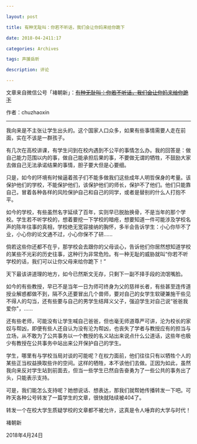 ```yaml
---

layout: post

title: 有种无耻叫：你若不听话，我们会让你妈来给你跪下

date: 2018-04-2411:17

categories: Archives

tags: 声援岳昕

description: 评论

---
```


文章来自微信公号「褚朝新」：~~[有种无耻叫：你若不听话，我们会让你妈来给你跪下]()~~

作者：chuzhaoxin

---


我向来是不主张让学生出头的。这个国家人口众多，如果有些事情需要人走在前面，实在不该是一群孩子。

有几次在高校讲课，有学生问到在校内遇到不公平的事情怎么办。我的回答是：做自己能力范围以内的事，做自己能承担后果的事，不要做无谓的牺牲，不鼓励大家去做自己无法承诺结果的事情，胆子要大但是心要细。

只是，如今的环境有时候逼着孩子们不能多做我们这些成年人明哲保身的考量。该保护他们的学校，不能保护他们，该保护他们的师长，保护不了他们。他们只能靠自己，冒着各种各样的风险保护自己和自己的同学，或者是替别的什么人打抱不平。

如今的学校，有些虽然名字延续了百年，实则早已脱胎换骨，不是当年的那个学校。学生若不听学校的，想着要挖一下学校的暗疮，想要知道一件可能涉及学校名声的陈年往事的真相，学校绝无宽容接纳的胸怀，多半会告诉学生：小心你毕不了业，小心你的论文通不过，小心你保不了研......

倘若这些你还都不在乎，那学校会去跟你的父母谈心，告诉他们你居然想知道学校的某些不光彩的历史往事，这种行为非常危险。有一种无耻的威胁就叫“你若不听学校的话，我们可以让你父母来给你跪下！”

天下最该讲道理的地方，如今已然斯文无存，只剩下一副不择手段的流氓嘴脸。

如今的有些教授，早已不是当年一日为师可终身为父的慈祥长者，有些甚至连传道授业解惑都做不到，隔不久还要冒出几个兽师，要对自己的女学生软硬兼施干些见不得人的勾当，还有些要与自己的男学生结拜义父子，强迫学生对自己说“爸爸我爱你"，......

还有些老师，可能没有让学生喊自己爸爸，但也毫无师道尊严可讲，沦为校长的家奴与帮凶，即便有些人还自认为没有沦为帮凶，也丧失了学者与教授应有的担当与立场，从不敢为了公共事务以一个教授的名义站出来说点什么公道话，这些年也极少有教授在公共事务中站出来公开保护自己的学生。

学生，哪里有与学校当局对谈的可能呢？在权力面前，他们往往只有以牺牲个人的某些正当权益换取些许的空间。这样的牺牲，本不该他们去做。正因为如此，虽然我向来反对学生站到前面去，但当一些学生已然自告奋勇为了一些公共的事务出了头，只能表示支持。

可是，我们能怎么支持呢？她想说话、想表达，那我们就帮她传播转发一下吧。可昨天各种公号转发了一篇学生的文章，很快就陆续被404了。

转发一个在校大学生质疑学校的文章都不被允许，这真是令人唾弃的大学与时代！

褚朝新

2018年4月24日
